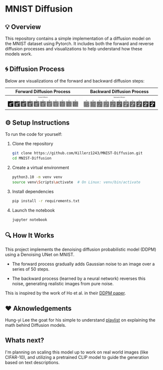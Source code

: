 # MNIST Diffusion

## 💡 Overview

This repository contains a simple implementation of a diffusion model on the MNIST dataset using Pytorch. It includes both the forward and reverse diffusion processes and visualizations to help understand how these models work.

## 🌀 Diffusion Process

Below are visualizations of the forward and backward diffusion steps:

| Forward Diffusion Process                        | Backward Diffusion Process                          |
| :----------------------------------------------: | :-------------------------------------------------: |
| ![Forward Diffusion process](images/forward.png) | ![Backwards Diffusion process](images/backward.png) |

## ⚙️ Setup Instructions

To run the code for yourself:

1. Clone the repository  
    ```bash
    git clone https://github.com/Killerz1243/MNIST-Diffusion.git
    cd MNIST-Diffusion
    ```

2. Create a virtual environment
    ```bash
    python3.10 -m venv venv
    source venv\Scripts\activate  # On Linux: venv/bin/activate
    ```

3. Install dependencies
    ```bash
    pip install -r requirements.txt
    ```

4. Launch the notebook
    ```bash
    jupyter notebook
    ```

## 🔍 How It Works
This project implements the denoising diffusion probabilistic model (DDPM) using a Denoising UNet on MNIST.

- The forward process gradually adds Gaussian noise to an image over a series of 50 steps.

- The backward process (learned by a neural network) reverses this noise, generating realistic images from pure noise.

This is inspired by the work of Ho et al. in their [DDPM paper](https://arxiv.org/abs/2006.11239).

## ❤️ Aknowledgements
Hung-yi Lee the goat for his simple to understand [playlist](https://www.youtube.com/playlist?list=PLJV_el3uVTsNi7PgekEUFsyVllAJXRsP-) on explaining the math behind Diffusion models.

## Whats next?
I'm planning on scaling this model up to work on real world images (like CIFAR-10), and utilizing a pretrained CLIP model to guide the generation based on text descriptions.
